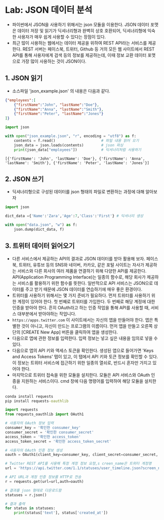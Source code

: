 # Lab: JSON 데이터 분석



* 파이썬에서 JSON을 사용하기 위해서는 json 모듈을 이용한다. JSON 데이터 포맷은 데이터 저장 및 읽기가 딕셔너리형과 완벽히 상호 호환되어, 딕셔너리형에 익숙한 사용자가 매우 쉽게 사용할 수 있다는 장점이 있다.
* 최근 많이 사용하는 웹에서는 데이터 제공을 위하여 REST API라는 서비스를 제공한다. REST 서버는 페이스북, 트위터, Github 등 거의 모든 웹 사이트에서 REST API를 통해 사용자에게 검색 등의 정보를 제공하는데, 이때 정보 교환 데이터 포맷으로 가장 많이 사용하는 것이 JSON이다.



## 1. JSON 읽기

* 소스파일 'json_example.json' 의 내용은 다음과 같다.

```json
{"employees":[
    {"firstName":"John", "lastName":"Doe"},
    {"firstName":"Anna", "lastName":"Smith"},
    {"firstName":"Peter", "lastName":"Jones"}
]}
```

```python
import json

with open("json_example.json", "r", encoding = "utf8") as f:
    contents = f.read()                     # 파일 내용 읽어 오기
    json_data = json.loads(contents)        # json 파싱
    print(json_data["employees"])           # 딕셔너리처럼 사용하기
```

```text
[{'firstName': 'John', 'lastName': 'Doe'}, {'firstName': 'Anna', 'lastName': 'Smith'}, {'firstName': 'Peter', 'lastName': 'Jones'}]
```



## 2. JSON 쓰기

* 딕셔너리형으로 구성된 데이터를 json 형태의 파일로 변환하는 과정에 대해 알아보자

```python
import json

dict_data ={'Name':'Zara','Age':7,'Class':'First'} # 딕셔너리 생성

with open("data.json", "w") as f:
    json.dump(dict_data, f)
```



## 3. 트위터 데이터 읽어오기

* 다른 서비스에서 제공하는 API의 결과로 JSON 데이터를 받아 활용해 보자. 페이스북, 트위터, 유튜브 등의 SNS와 네이버, 카카오, 같은 포털 사이트는 자사가 제공하는 서비스와 다른 회사의 여러 제품을 연결하기 위해 다양한 API를 제공한다. API(Application Programming Interface)는 일종의 함수로, 해당 회사가 제공하는 서비스를 활용하기 위한 함수를 뜻한다. 일반적으로 API 서비스는 JSON으로 데이터를 주고 받기 때문에 JSON 데이터를 연습하기에 매우 좋은 환경이다.
* 트위터를 사용하기 위해서는 몇 가지 준비가 필요하다. 먼저 트위터를 사용하기 위한 계정이 있어야 한다. 첫 번째로 트위터를 가입한다. 두 번째로 해당 계정에 대한 인증을 받아야 한다. 흔히 OAuth라고 하는 인증 작업을 통해 API를 사용할 때, 서비스 대부분에서 받아야하는 작업니다.
* `https://apps.twitter.com` 이 사이트에서는 자신의 앱을 만들어야 한다. 앱은 특별한 것이 아니고, 자신이 만드는 프로그램의 이름이다. 먼저 앱을 만들고 오른쪽 상단의 [CREATE New App] 버튼을 클릭하여 앱을 생성한다.
* 다음으로 앱에 관한 정보를 입력한다. 입력 정보는 넣고 싶은 내용을 임의로 넣을 수 있다.
* 다음으로 앱의 API 키와 액세스 토큰을 확인한다. 생성된 앱으로 들어가면 'Keys and Access Tokens' 탭이 있고, 이 탭에서 API 키와 토큰 정보를 확인할 수 있다. 이 정보는 트위터 서비스에 접근하기 위한 일종의 열쇠로, 반드시 혼자만 가지고 있어야 한다.
* 마지막으로 트위터 접속을 위한 모듈을 설치한다. 모듈은 API 서비스와 OAuth 인증을 지원하는 서비스이다. cmd 창에 다음 명령어를 입력하여 해당 모듈을 설치한다.

```cmd
conda install requests
pip install requests-oauthlib
```



```python
import requests
from requests_oauthlib import OAuth1

# 사용자의 OAuth 정보 입력
consumer_key = '확인한 consumer_key'
consumer_secret = '확인한 consumer_secret'
access_token = '확인한 access_token'
access_token_secret = '확인한 access_token_secret'

# 사용자의 OAuth 인증 정보 생성
oauth = OAuth1(client_key=consumer_key, client_secret=consumer_secret, resource_owner_key=access_token, resource_owner_secret=access_token_secret)

# Twitter REST API를 사용해 특정 계정 정보 요청,s creen_name은 트위터 계정명
url = 'https://api.twitter.com/1.1/statuses/user_timeline.json?screen_name={0}'.format('naver_d2')

# API URL과 계정 인증 정보를 HTTP로 전송
r = requests.get(url=url,auth=oauth)

# 결과를 json 형태로 다운로드함
statuses = r.json()

# 결과 출력
for status in statuses:
    print(status['text'], status['created_at'])
```

